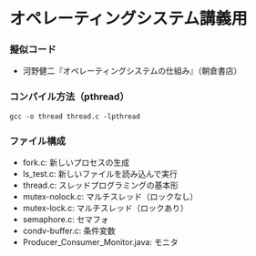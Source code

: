# オペレーティングシステム講義用
### 擬似コード
- 河野健二『オペレーティングシステムの仕組み』（朝倉書店）

### コンパイル方法（pthread）

```
gcc -o thread thread.c -lpthread
```

### ファイル構成
- fork.c: 新しいプロセスの生成
- ls_test.c: 新しいファイルを読み込んで実行
- thread.c: スレッドプログラミングの基本形
- mutex-nolock.c: マルチスレッド（ロックなし）
- mutex-lock.c: マルチスレッド（ロックあり）
- semaphore.c: セマフォ
- condv-buffer.c: 条件変数
- Producer_Consumer_Monitor.java: モニタ
